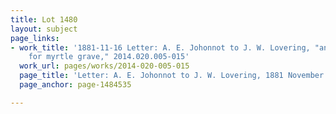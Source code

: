 ```yaml
---
title: Lot 1480
layout: subject
page_links:
- work_title: '1881-11-16 Letter: A. E. Johonnot to J. W. Lovering, "annual charge
    for myrtle grave," 2014.020.005-015'
  work_url: pages/works/2014-020-005-015
  page_title: 'Letter: A. E. Johonnot to J. W. Lovering, 1881 November 16'
  page_anchor: page-1484535

---
```

